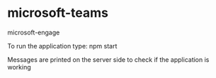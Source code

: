 # microsoft-teams
microsoft-engage

To run the application type: npm start


Messages are printed on the server side to check if the application is working
